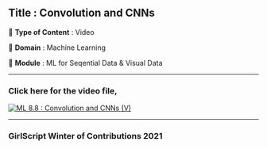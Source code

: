 ## Title : Convolution and CNNs

🔴 **Type of Content** : Video

🔴 **Domain** : Machine Learning

🔴 **Module** : ML for Seqential Data & Visual Data

---

### Click here for the video file,

[![ML 8.8 : Convolution and CNNs (V) ](https://user-images.githubusercontent.com/80235375/140762774-09a6b04e-079a-4015-bc6e-aaafead80c96.png)](https://drive.google.com/file/d/1kXvJ0oyLezC0bXVnT701yPZYyy0OSZE6/view?usp=sharing "Convolution and CNNs")

---


### GirlScript Winter of Contributions 2021
